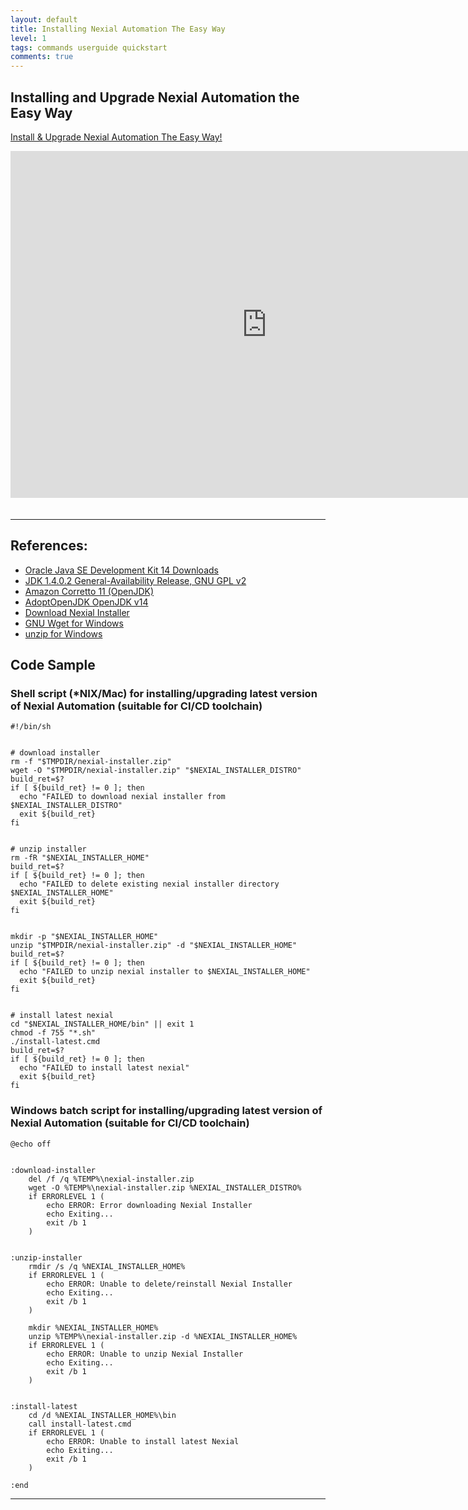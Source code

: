 ```yaml
---
layout: default
title: Installing Nexial Automation The Easy Way
level: 1
tags: commands userguide quickstart
comments: true
---
```


## Installing and Upgrade Nexial Automation the Easy Way

[Install & Upgrade Nexial Automation The Easy Way!](https://www.youtube.com/watch?v=n_EBXE7sWJ4&cc_load_policy=1)
<iframe width="820" height="555" src="https://www.youtube-nocookie.com/embed/n_EBXE7sWJ4&cc_load_policy=1" 
  frameborder="0" style="margin-bottom:20px" allow="autoplay; encrypted-media" allowfullscreen></iframe>

-----

## References:
- [Oracle Java SE Development Kit 14 Downloads](https://www.oracle.com/java/technologies/javase-jdk14-downloads.html)
- [JDK 1.4.0.2 General-Availability Release, GNU GPL v2](https://jdk.java.net/14/)
- [Amazon Corretto 11 (OpenJDK)](https://docs.aws.amazon.com/corretto/latest/corretto-11-ug/downloads-list.html)
- [AdoptOpenJDK OpenJDK  v14](https://adoptopenjdk.net/?variant=openjdk14&jvmVariant=hotspot)
- [Download Nexial Installer](https://github.com/nexiality/nexial-installer#get-installer)
- [GNU Wget for Windows](https://eternallybored.org/misc/wget/)
- [unzip for Windows](http://stahlworks.com/dev/index.php?tool=zipunzip)

## Code Sample

### Shell script (*NIX/Mac) for installing/upgrading latest version of Nexial Automation (suitable for CI/CD toolchain)
```shell script
#!/bin/sh


# download installer
rm -f "$TMPDIR/nexial-installer.zip"
wget -O "$TMPDIR/nexial-installer.zip" "$NEXIAL_INSTALLER_DISTRO"
build_ret=$?
if [ ${build_ret} != 0 ]; then
  echo "FAILED to download nexial installer from $NEXIAL_INSTALLER_DISTRO"
  exit ${build_ret}
fi


# unzip installer
rm -fR "$NEXIAL_INSTALLER_HOME"
build_ret=$?
if [ ${build_ret} != 0 ]; then
  echo "FAILED to delete existing nexial installer directory $NEXIAL_INSTALLER_HOME"
  exit ${build_ret}
fi


mkdir -p "$NEXIAL_INSTALLER_HOME"
unzip "$TMPDIR/nexial-installer.zip" -d "$NEXIAL_INSTALLER_HOME"
build_ret=$?
if [ ${build_ret} != 0 ]; then
  echo "FAILED to unzip nexial installer to $NEXIAL_INSTALLER_HOME"
  exit ${build_ret}
fi


# install latest nexial
cd "$NEXIAL_INSTALLER_HOME/bin" || exit 1
chmod -f 755 "*.sh"
./install-latest.cmd
build_ret=$?
if [ ${build_ret} != 0 ]; then
  echo "FAILED to install latest nexial"
  exit ${build_ret}
fi
```

### Windows batch script for installing/upgrading latest version of Nexial Automation (suitable for CI/CD toolchain)
```batch
@echo off


:download-installer
	del /f /q %TEMP%\nexial-installer.zip
	wget -O %TEMP%\nexial-installer.zip %NEXIAL_INSTALLER_DISTRO%
	if ERRORLEVEL 1 (
		echo ERROR: Error downloading Nexial Installer
		echo Exiting...
		exit /b 1
	)


:unzip-installer
	rmdir /s /q %NEXIAL_INSTALLER_HOME%
	if ERRORLEVEL 1 (
		echo ERROR: Unable to delete/reinstall Nexial Installer
		echo Exiting...
		exit /b 1
	)

	mkdir %NEXIAL_INSTALLER_HOME%
	unzip %TEMP%\nexial-installer.zip -d %NEXIAL_INSTALLER_HOME%
	if ERRORLEVEL 1 (
		echo ERROR: Unable to unzip Nexial Installer
		echo Exiting...
		exit /b 1
	)


:install-latest
	cd /d %NEXIAL_INSTALLER_HOME%\bin
	call install-latest.cmd
	if ERRORLEVEL 1 (
		echo ERROR: Unable to install latest Nexial 
		echo Exiting...
		exit /b 1
	)

:end
```

-----
